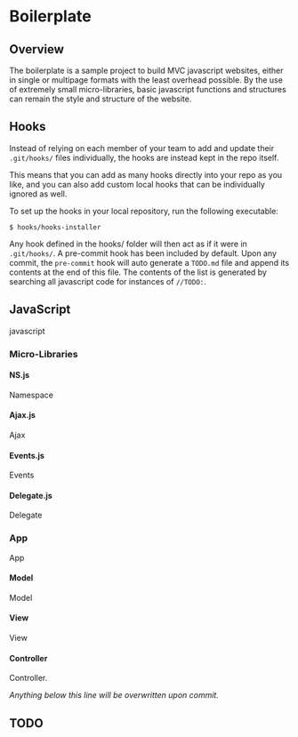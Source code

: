 # Boilerplate

## Overview ##

The boilerplate is a sample project to build MVC javascript websites, either in
single or multipage formats with the least overhead possible. By the use of
extremely small micro-libraries, basic javascript functions and structures can
remain the style and structure of the website.

## Hooks ##

Instead of relying on each member of your team to add and update their
`.git/hooks/` files individually, the hooks are instead kept in the repo
itself.

This means that you can add as many hooks directly into your repo as you like,
and you can also add custom local hooks that can be individually ignored as
well.

To set up the hooks in your local repository, run the following executable:

    $ hooks/hooks-installer

Any hook defined in the hooks/ folder will then act as if it were in
`.git/hooks/`. A pre-commit hook has been included by default. Upon any commit,
the `pre-commit` hook will auto generate a `TODO.md` file and append its
contents at the end of this file. The contents of the list is generated by
searching all javascript code for instances of `//TODO:`.

## JavaScript ##

javascript

### Micro-Libraries ###

#### NS.js ####

Namespace

#### Ajax.js ####

Ajax

#### Events.js ####

Events

#### Delegate.js ####

Delegate

### App ###

App

#### Model ####

Model

#### View ####

View

#### Controller ####

Controller.

_Anything below this line will be overwritten upon commit._
## TODO ##

